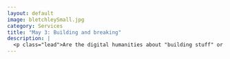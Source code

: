 ```yaml
---
layout: default
image: bletchleySmall.jpg
category: Services
title: "May 3: Building and breaking"
description: |
  <p class="lead">Are the digital humanities about "building stuff" or "breaking stuff"? Hack or yack? big data? sharing? social justice? We'll read about and unpack these questions as we explore the nature of (and some of the debates about) the digital humanities.</p><p><em>Before class</em> please read the following:</p><ul><li>Kris Shaffer, <a href="http://kris.shaffermusic.com/2015/10/what-are-the-digital-humanities/">What are the digital humanities?</a></li><li>Stephen Ramsay, <a href="http://stephenramsay.us/text/2011/01/08/whos-in-and-whos-out/">Who's In and Who's Out</a></li><li>Mark Sample, <a href="http://www.samplereality.com/2011/05/25/the-digital-humanities-is-not-about-building-its-about-sharing/">The digital humanities is not about building, it’s about sharing</a></li><li>Jesse Stommel, <a href="http://www.hybridpedagogy.com/journal/the-digital-humanities-is-about-breaking-stuff/">The Digital Humanities is About Breaking Stuff</a></li><li>Adeline Koh, <a href="http://www.hybridpedagogy.com/journal/a-letter-to-the-humanities-dh-will-not-save-you/">A Letter to the Humanities: DH Will Not Save You</a></li><li>Frederick W. Gibbs and Daniel J. Cohen, <a href="http://muse.jhu.edu/journals/victorian_studies/v054/54.1.gibbs.html">A Conversation With Data: Prospecting Victorian Words and Ideas</a></li></ul><p>In class we'll discuss the first five readings as a set: What is DH? Then we'll look more deeply about two methods in computational analysis in the humanities: <em>close reading</em> and <em>distant reading</em>, in light of Gibbs/Cohen. Then we'll start building a collaborative document that collates digital humanities tools, methods, and approaches to sum up our readings and prepare our work later in the term.</p>
---
```

